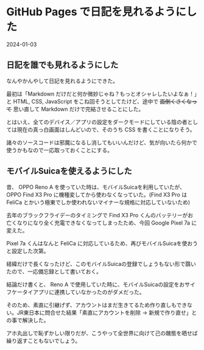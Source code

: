 # GitHub Pages で日記を見れるようにした

2024-01-03

## 日記を誰でも見れるようにした

なんやかんやして日記を見れるようにできた。

最初は「Markdown だけだと何か微妙じゃね？もっとオシャレしたいよなぁ！」と HTML, CSS, JavaScript をこね回そうとしてたけど、途中で ~~面倒くさくなって~~ 思い直して Markdown だけで完結させることにした。

とはいえ、全てのデバイス／アプリの設定をダークモードにしている陰の者としては現在の真っ白画面はしんどいので、そのうち CSS を書くことになりそう。

諸々のソースコードは邪魔になるし消してもいいんだけど、気が向いたら何かで使うかもなので一応取っておくことにする。

## モバイルSuicaを使えるようにした

昔、 OPPO Reno A を使っていた時は、モバイルSuicaを利用していたが、 OPPO Find X3 Pro に機種変してから使わなくなっていた。(Find X3 Pro は FeliCa とかいう極東でしか使われないマイナーな規格に対応していないため)

去年のブラックフライデーのタイミングで Find X3 Pro くんのバッテリーがお亡くなりになり全く充電できなくなってしまったため、今回 Google Pixel 7a に変えた。

Pixel 7a くんはなんと FeliCa に対応しているため、再びモバイルSuicaを使おうと設定した次第。

経緯だけで長くなったけど、このモバイルSuicaの登録でしょうもない形で躓いたので、一応備忘録として書いておく。

結論だけ書くと、 Reno A で使用していた時に、モバイルSuicaの設定をおサイフケータイアプリに連携していなかったのがダメだった。

そのため、素直に引継げず、アカウントはまだ生きてるため作り直しもできない。JR東日本に問合せた結果「素直にアカウントを削除 -> 新規で作り直せ」との事で解決した。

アホ丸出しで恥ずかしい限りだが、こうやって全世界に向けて己の醜態を晒せば繰り返すこともないでしょう。
